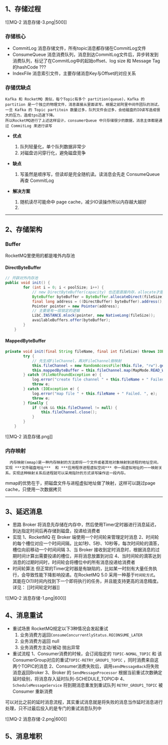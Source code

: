 ## 1、存储过程

![[MQ-2 消息存储-3.png|500]]

### 存储核心
-  CommitLog
	消息存储文件，所有topic消息都存储在CommitLog文件
-  ConsumeQueue
	消息消费队列，消息到达CommitLog文件后，异步转发到消费队列，标记了在CommitLog中的起始offset、log size 和 Message Tag的hashCode ???
-  IndexFile
	消息索引文件，主要存储消息Key与Offset的对应关系

### 存储优缺点

	Kafka 和 RocketMQ 类似，每个Topic有多个 partition(queue)，Kafka 的 partition 是一个独立的物理文件，消息直接从里面读写。根据之前阿里中间件团队的测试，一旦 Kafka 的 Topic partitoin 数量过多，队列文件会过多，会给磁盘的IO读写造成很大的压力，造成tps迅速下降。
	所以RocketMQ进行了上述这样设计，consumerQueue 中只存储很少的数据，消息主体都是通过 CommitLog 来进行读写

- **优点**
	1.  队列轻量化，单个队列数据非常少
	2.  对磁盘访问穿行化，避免磁盘竞争

- **缺点**
	1.  写虽然是顺序写，但读却是完全随机读。读消息会先走 ConsumeQueue 再查 CommitLog

- **解决方案**
	1.  随机读尽可能命中 page cache，减少IO读操作所以内存越大越好
	2.  

---
## 2、存储架构

### Buffer

RocketMQ里使用的都是堆外内存池
#### DirectByteBuffer

```java
// 开辟对外内存池
public void init() {
        for (int i = 0; i < poolSize; i++) {
			// new DirectByteBuffer(capacity) 也还是直接内存，allocate才是堆内存
            ByteBuffer byteBuffer = ByteBuffer.allocateDirect(fileSize);
            final long address = ((DirectBuffer) byteBuffer).address();
            Pointer pointer = new Pointer(address);
			// 主要是有一层锁定的逻辑
            LibC.INSTANCE.mlock(pointer, new NativeLong(fileSize));
            availableBuffers.offer(byteBuffer);
        }
    }

```

#### MappedByteBuffer

```java
private void init(final String fileName, final int fileSize) throws IOException {
        try {
			// 先生成FileChannel，再对FileChannel做映射
            this.fileChannel = new RandomAccessFile(this.file, "rw").getChannel();
            this.mappedByteBuffer = this.fileChannel.map(MapMode.READ_WRITE, 0, fileSize);
        } catch (FileNotFoundException e) {
            log.error("create file channel " + this.fileName + " Failed. ", e);
            throw e;
        } catch (IOException e) {
            log.error("map file " + this.fileName + " Failed. ", e);
            throw e;
        } finally {
            if (!ok && this.fileChannel != null) {
                this.fileChannel.close();
            }
        }
    }
```


![[MQ-2 消息存储.png]]

### 内存映射

```
  内存映射(mmap)是一种内存映射的方法即将一个文件或者其他对象映射到进程的地址空间，实现 ***文件磁盘地址***  和 ***应用程序进程虚拟空间*** 中一段虚拟地址的一一映射关系。实现这种映射关系后进程就可以采用指针的方式读写操作这一段内存。
```

mmap的优势在于，把磁盘文件与进程虚拟地址做了映射，这样可以跳过page cache，只使用一次数据拷贝


---
## 3、延迟消息

- 思路
	Broker 将消息先存储在内存中，然后使用Timer定时器进行消息延迟，到达指定时间后再存储到磁盘，投递给消费者
- 实现
	1、RocketMQ 在 Broker 端使用一个时间轮来管理定时消息
	2、时间轮的每个槽位对应一个时间间隔，比如1秒、5秒、10秒等，每次时间轮的滴答，槽位向前移动一个时间间隔
	3、当 Broker 接收到定时消息时，根据消息的过期时间计算出需要投递的槽位，并将消息放置到对应
	4、当时间轮的滴答达到消息的过期时间时，时间轮会将槽位中的所有消息投递给消费者
- 时间轮算法
	但正常的Timer定时器是有缺陷的，比如某一时刻有大量任务执行，会导致性能下降影响投递。在RocketMQ 5.0 采用一种基于`时间轮方式`。
	其能在O(1)时间内找到下一个即将执行的任务，并且能支持更高的消息精度。详见： [[时间轮定时器]]

![[MQ-2 消息存储-1.png|600]]


## 4、消息重试

-  重试场景
	RocketMQ规定以下3种情况会发起重试
	1.  业务消费方返回`ConsumeConcurrentlyStatus.RECONSUME_LATER`
	2.  业务消费方返回 null
	3.  业务消费方主动/被动 抛出异常
-  重试流程
	1、Consumer消费的时候，会订阅指定的 `TOPIC-NOMAL_TOPIC` 和 该ConsumerGroup对应的重试`TOPIC-RETRY_GROUP1_TOPIC` ，同时消费来自这两个TOPIC的消息
	2、Consumer消费失败后，调用`sendMessageBack`将失败消息返回Broker
	3、Broker 的 `SendMessageProcessor` 根据当前重试次数确定延时级别，将消息存入延时队列-SCHEDULE_TOPIC中
	4、`ScheduleMessageService` 将到期消息重发到重试队列 `RETRY_GROUP1_TOPIC` 被 Consumer 重新消费 

可以对比之前的延时消息流程，其实重试消息就是将失败的消息当作延时消息进行处理，只不过最后投入的是专门的重试消息队列中

![[MQ-2 消息存储-2.png|600]]


## 5、消息堆积



